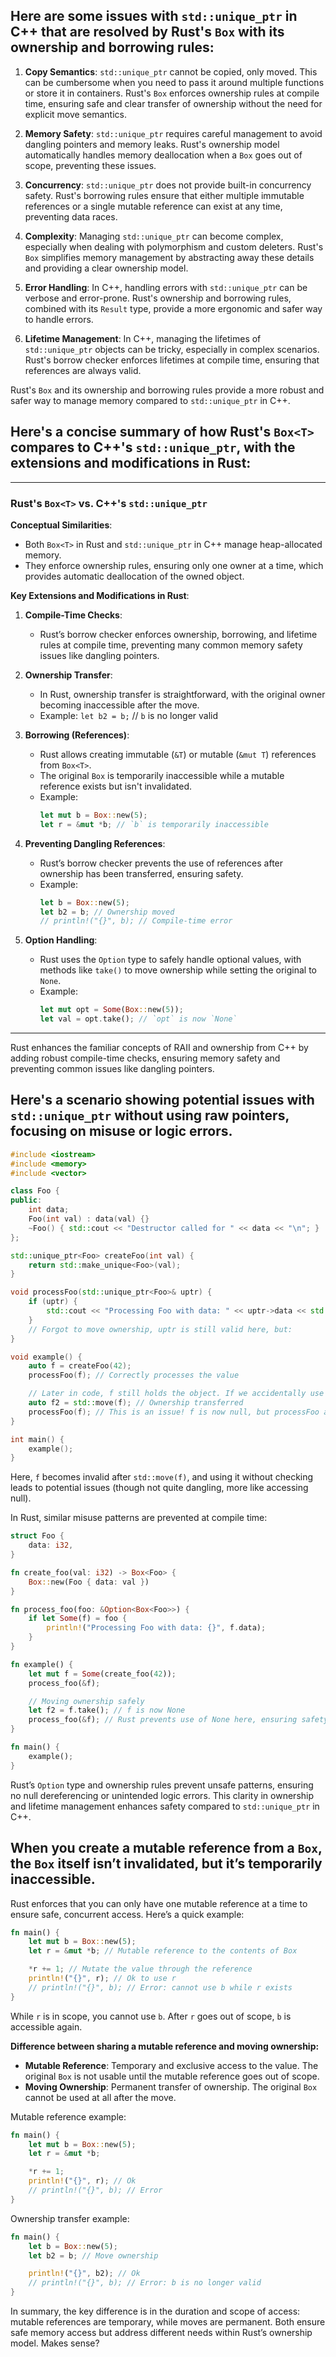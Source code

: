 ## Here are some issues with `std::unique_ptr` in C++ that are resolved by Rust's `Box` with its ownership and borrowing rules:

1. **Copy Semantics**: `std::unique_ptr` cannot be copied, only moved. This can be cumbersome when you need to pass it around multiple functions or store it in containers. Rust's `Box` enforces ownership rules at compile time, ensuring safe and clear transfer of ownership without the need for explicit move semantics.

2. **Memory Safety**: `std::unique_ptr` requires careful management to avoid dangling pointers and memory leaks. Rust's ownership model automatically handles memory deallocation when a `Box` goes out of scope, preventing these issues.

3. **Concurrency**: `std::unique_ptr` does not provide built-in concurrency safety. Rust's borrowing rules ensure that either multiple immutable references or a single mutable reference can exist at any time, preventing data races.

4. **Complexity**: Managing `std::unique_ptr` can become complex, especially when dealing with polymorphism and custom deleters. Rust's `Box` simplifies memory management by abstracting away these details and providing a clear ownership model.

5. **Error Handling**: In C++, handling errors with `std::unique_ptr` can be verbose and error-prone. Rust's ownership and borrowing rules, combined with its `Result` type, provide a more ergonomic and safer way to handle errors.

6. **Lifetime Management**: In C++, managing the lifetimes of `std::unique_ptr` objects can be tricky, especially in complex scenarios. Rust's borrow checker enforces lifetimes at compile time, ensuring that references are always valid.

Rust's `Box` and its ownership and borrowing rules provide a more robust and safer way to manage memory compared to `std::unique_ptr` in C++.


## Here's a concise summary of how Rust's `Box<T>` compares to C++'s `std::unique_ptr`, with the extensions and modifications in Rust:

---

### Rust's `Box<T>` vs. C++'s `std::unique_ptr`

**Conceptual Similarities**:
- Both `Box<T>` in Rust and `std::unique_ptr` in C++ manage heap-allocated memory.
- They enforce ownership rules, ensuring only one owner at a time, which provides automatic deallocation of the owned object.

**Key Extensions and Modifications in Rust**:

1. **Compile-Time Checks**:
   - Rust’s borrow checker enforces ownership, borrowing, and lifetime rules at compile time, preventing many common memory safety issues like dangling pointers.
   
2. **Ownership Transfer**:
   - In Rust, ownership transfer is straightforward, with the original owner becoming inaccessible after the move.
   - Example: `let b2 = b;` // `b` is no longer valid

3. **Borrowing (References)**:
   - Rust allows creating immutable (`&T`) or mutable (`&mut T`) references from `Box<T>`.
   - The original `Box` is temporarily inaccessible while a mutable reference exists but isn't invalidated.
   - Example: 
     ```rust
     let mut b = Box::new(5);
     let r = &mut *b; // `b` is temporarily inaccessible
     ```

4. **Preventing Dangling References**:
   - Rust’s borrow checker prevents the use of references after ownership has been transferred, ensuring safety.
   - Example:
     ```rust
     let b = Box::new(5);
     let b2 = b; // Ownership moved
     // println!("{}", b); // Compile-time error
     ```

5. **Option Handling**:
   - Rust uses the `Option` type to safely handle optional values, with methods like `take()` to move ownership while setting the original to `None`.
   - Example:
     ```rust
     let mut opt = Some(Box::new(5));
     let val = opt.take(); // `opt` is now `None`
     ```

---

Rust enhances the familiar concepts of RAII and ownership from C++ by adding robust compile-time checks, ensuring memory safety and preventing common issues like dangling pointers.

## Here's a scenario showing potential issues with `std::unique_ptr` without using raw pointers, focusing on misuse or logic errors.

```cpp
#include <iostream>
#include <memory>
#include <vector>

class Foo {
public:
    int data;
    Foo(int val) : data(val) {}
    ~Foo() { std::cout << "Destructor called for " << data << "\n"; }
};

std::unique_ptr<Foo> createFoo(int val) {
    return std::make_unique<Foo>(val);
}

void processFoo(std::unique_ptr<Foo>& uptr) {
    if (uptr) {
        std::cout << "Processing Foo with data: " << uptr->data << std::endl;
    }
    // Forgot to move ownership, uptr is still valid here, but:
}

void example() {
    auto f = createFoo(42);
    processFoo(f); // Correctly processes the value

    // Later in code, f still holds the object. If we accidentally use f after moving:
    auto f2 = std::move(f); // Ownership transferred
    processFoo(f); // This is an issue! f is now null, but processFoo assumes a valid object.
}

int main() {
    example();
}
```

Here, `f` becomes invalid after `std::move(f)`, and using it without checking leads to potential issues (though not quite dangling, more like accessing null).

In Rust, similar misuse patterns are prevented at compile time:

```rust
struct Foo {
    data: i32,
}

fn create_foo(val: i32) -> Box<Foo> {
    Box::new(Foo { data: val })
}

fn process_foo(foo: &Option<Box<Foo>>) {
    if let Some(f) = foo {
        println!("Processing Foo with data: {}", f.data);
    }
}

fn example() {
    let mut f = Some(create_foo(42));
    process_foo(&f);

    // Moving ownership safely
    let f2 = f.take(); // f is now None
    process_foo(&f); // Rust prevents use of None here, ensuring safety
}

fn main() {
    example();
}
```

Rust’s `Option` type and ownership rules prevent unsafe patterns, ensuring no null dereferencing or unintended logic errors. This clarity in ownership and lifetime management enhances safety compared to `std::unique_ptr` in C++.

## When you create a mutable reference from a `Box`, the `Box` itself isn’t invalidated, but it’s temporarily inaccessible.
Rust enforces that you can only have one mutable reference at a time to ensure safe, concurrent access. Here’s a quick example:

```rust
fn main() {
    let mut b = Box::new(5);
    let r = &mut *b; // Mutable reference to the contents of Box

    *r += 1; // Mutate the value through the reference
    println!("{}", r); // Ok to use r
    // println!("{}", b); // Error: cannot use b while r exists
}
```

While `r` is in scope, you cannot use `b`. After `r` goes out of scope, `b` is accessible again.

**Difference between sharing a mutable reference and moving ownership:**

- **Mutable Reference**: Temporary and exclusive access to the value. The original `Box` is not usable until the mutable reference goes out of scope.
- **Moving Ownership**: Permanent transfer of ownership. The original `Box` cannot be used at all after the move.

Mutable reference example:
```rust
fn main() {
    let mut b = Box::new(5);
    let r = &mut *b;

    *r += 1;
    println!("{}", r); // Ok
    // println!("{}", b); // Error
}
```

Ownership transfer example:
```rust
fn main() {
    let b = Box::new(5);
    let b2 = b; // Move ownership

    println!("{}", b2); // Ok
    // println!("{}", b); // Error: b is no longer valid
}
```

In summary, the key difference is in the duration and scope of access: mutable references are temporary, while moves are permanent. Both ensure safe memory access but address different needs within Rust’s ownership model. Makes sense?
